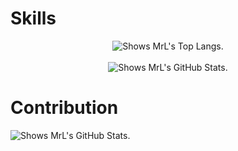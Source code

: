 <div align="center">
    <source media="(prefers-color-scheme:dark)" srcset="https://readme-typing-svg.herokuapp.com?font=Fira+Code&pause=1000&color=F09431&width=435&lines=Welcome+to+my+modest+corner">
    <img alt="" src="https://readme-typing-svg.herokuapp.com?font=Fira+Code&pause=1000&color=4eacf8&width=435&lines=Welcome+to+my+modest+corner"/>
</div>

# Skills
<div align="center">
    <picture>
        <source media="(prefers-color-scheme: dark)" srcset="https://github-readme-stats.vercel.app/api/top-langs?username=BreakZero&theme=algolia">
        <img alt="Shows MrL's Top Langs." src="https://github-readme-stats.vercel.app/api/top-langs?username=BreakZero&theme=flag-india">
    </picture>
</div>
<br/>
<div align="center">
    <picture>
        <source media="(prefers-color-scheme: dark)" srcset="https://github-readme-stats.vercel.app/api?username=BreakZero&theme=algolia">
        <img alt="Shows MrL's GitHub Stats." src="https://github-readme-stats.vercel.app/api?username=BreakZero&theme=flag-india">
    </picture>
</div>

# Contribution
<picture>
    <source media="(prefers-color-scheme: dark)" srcset="https://github-readme-activity-graph.vercel.app/graph?username=BreakZero&bg_color=070f2a&color=4eacf8&line=ffffff&point=4eacf8&area=true&hide_border=true">
    <img alt="Shows MrL's GitHub Stats." src="https://github-readme-activity-graph.vercel.app/graph?username=BreakZero&bg_color=fffff0&color=f09431&line=649b40&point=f09431&area=true&hide_border=true">
</picture>


<!-- # Pinned -->
<!-- <a href="https://github.com/EasyZone-org/E-Wallet-KMP"> -->
<!--     <picture> -->
<!--         <source media="(prefers-color-scheme: dark)" srcset="https://github-readme-stats.vercel.app/api/pin?username=BreakZero&repo=E-Wallet-KMP&theme=algolia"> -->
<!--         <img alt="" src="https://github-readme-stats.vercel.app/api/pin?username=BreakZero&repo=E-Wallet-KMP&theme=flag-india"> -->
<!--     </picture> -->
<!-- </a> -->
<!-- <a href="https://github.com/BreakZero/TODO-LIST-KMM"> -->
<!--     <picture> -->
<!--         <source media="(prefers-color-scheme: dark)" srcset="https://github-readme-stats.vercel.app/api/pin?username=BreakZero&repo=TODO-LIST-KMM&theme=algolia"> -->
<!--         <img alt="" src="https://github-readme-stats.vercel.app/api/pin?username=BreakZero&repo=TODO-LIST-KMM&theme=flag-india"> -->
<!--     </picture> -->
<!-- </a> -->
<!-- <a href="https://github.com/BreakZero/iWallet-Mobile"> -->
<!--     <picture> -->
<!--         <source media="(prefers-color-scheme: dark)" srcset="https://github-readme-stats.vercel.app/api/pin?username=BreakZero&repo=iWallet-Mobile&theme=algolia"> -->
<!--         <img alt="" src="https://github-readme-stats.vercel.app/api/pin?username=BreakZero&repo=iWallet-Mobile&theme=flag-india"> -->
<!--     </picture> -->
<!-- </a> -->
<!-- <a href="https://github.com/BreakZero/EasyWallet-Service"> -->
<!--     <picture> -->
<!--         <source media="(prefers-color-scheme: dark)" srcset="https://github-readme-stats.vercel.app/api/pin?username=BreakZero&repo=EasyWallet-Service&theme=algolia"> -->
<!--         <img alt="" src="https://github-readme-stats.vercel.app/api/pin?username=BreakZero&repo=EasyWallet-Service&theme=flag-india"> -->
<!--     </picture> -->
<!-- </a> -->